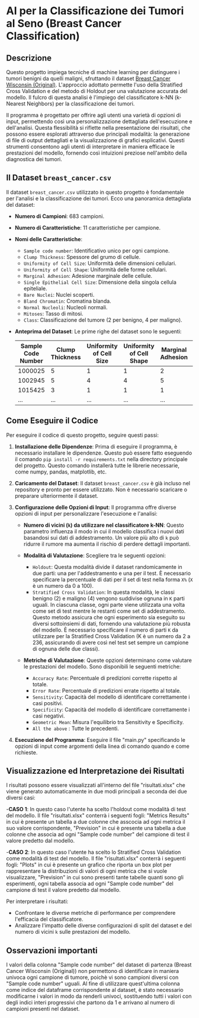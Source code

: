 # AI per la Classificazione dei Tumori al Seno (Breast Cancer Classification)  

## Descrizione
Questo progetto impiega tecniche di machine learning per distinguere i tumori benigni da quelli maligni, sfruttando il dataset [Breast Cancer Wisconsin (Original)](http://archive.ics.uci.edu/ml/datasets/breast+cancer+wisconsin+(original)). L'approccio adottato permette l'uso della Stratified Cross Validation e del metodo di Holdout per una valutazione accurata del modello. Il fulcro di questa analisi è l'impiego del classificatore k-NN (k-Nearest Neighbors) per la classificazione dei tumori.

Il programma è progettato per offrire agli utenti una varietà di opzioni di input, permettendo così una personalizzazione dettagliata dell'esecuzione e dell'analisi. Questa flessibilità si riflette nella presentazione dei risultati, che possono essere esplorati attraverso due principali modalità: la generazione di file di output dettagliati e la visualizzazione di grafici esplicativi. Questi strumenti consentono agli utenti di interpretare in maniera efficace le prestazioni del modello, fornendo così intuizioni preziose nell'ambito della diagnostica dei tumori.

## Il Dataset `breast_cancer.csv`

Il dataset `breast_cancer.csv` utilizzato in questo progetto è fondamentale per l'analisi e la classificazione dei tumori. Ecco una panoramica dettagliata del dataset:

- **Numero di Campioni**: 683 campioni.
- **Numero di Caratteristiche**: 11 caratteristiche per campione.

- **Nomi delle Caratteristiche**:
  - `Sample code number`: Identificativo unico per ogni campione.
  - `Clump Thickness`: Spessore del grumo di cellule.
  - `Uniformity of Cell Size`: Uniformità delle dimensioni cellulari.
  - `Uniformity of Cell Shape`: Uniformità delle forme cellulari.
  - `Marginal Adhesion`: Adesione marginale delle cellule.
  - `Single Epithelial Cell Size`: Dimensione della singola cellula epiteliale.
  - `Bare Nuclei`: Nuclei scoperti.
  - `Bland Chromatin`: Cromatina blanda.
  - `Normal Nucleoli`: Nucleoli normali.
  - `Mitoses`: Tasso di mitosi.
  - `Class`: Classificazione del tumore (2 per benigno, 4 per maligno).
  
- **Anteprima del Dataset**: Le prime righe del dataset sono le seguenti:

  | Sample Code Number | Clump Thickness | Uniformity of Cell Size | Uniformity of Cell Shape | Marginal Adhesion | Single Epithelial Cell Size | Bare Nuclei | Bland Chromatin | Normal Nucleoli | Mitoses | Class |
  |--------------------|-----------------|-------------------------|--------------------------|-------------------|-----------------------------|-------------|-----------------|-----------------|---------|-------|
  | 1000025            | 5               | 1                       | 1                        | 2                 | 1                           | 3           | 1               | 1               | 1       | 2     |
  | 1002945            | 5               | 4                       | 4                        | 5                 | 7                           | 10          | 3               | 2               | 1       | 2     |
  | 1015425            | 3               | 1                       | 1                        | 1                 | 2                           | 2           | 3               | 1               | 1       | 2     |
  | ...                | ...             | ...                     | ...                      | ...               | ...                         | ...         | ...             | ...             | ...     | ...   |



## Come Eseguire il Codice
Per eseguire il codice di questo progetto, seguire questi passi:

1. **Installazione delle Dipendenze**: Prima di eseguire il programma, è necessario installare le dipendenze. Questo può essere fatto eseguendo il comando `pip install -r requirements.txt` nella directory principale del progetto. Questo comando installerà tutte le librerie necessarie, come numpy, pandas, matplotlib, etc. 

2. **Caricamento del Dataset**: Il dataset `breast_cancer.csv` è già incluso nel repository e pronto per essere utilizzato. Non è necessario scaricare o preparare ulteriormente il dataset.

3. **Configurazione delle Opzioni di Input**:
    Il programma offre diverse opzioni di input per personalizzare l'esecuzione e l'analisi:

   - **Numero di vicini (`k`) da utilizzare nel classificatore k-NN**: Questo parametro influenza il modo in cui il modello classifica i nuovi dati basandosi sui dati di addestramento. Un valore più alto di `k` può ridurre il rumore ma aumenta il rischio di perdere dettagli importanti.
  
   - **Modalità di Valutazione**: Scegliere tra le seguenti opzioni:
     - `Holdout`: Questa modalità divide il dataset randomicamente in due parti: una per l'addestramento e una per il test. È necessario specificare la percentuale di dati per il set di test nella forma `X%` (`X` è un numero da 0 a 100).
     - `Stratified Cross Validation`: In questa modalità, le classi benigno (2) e maligno (4) vengono suddivise ognuna in `K` parti uguali. In ciascuna classe, ogni parte viene utilizzata una volta come set di test mentre le restanti come set di addestramento. Questo metodo assicura che ogni esperimento sia eseguito su diversi sottoinsiemi di dati, fornendo una valutazione più robusta del modello. È necessario specificare il numero di parti `K` da utilizzare per la Stratified Cross Validation (K è un numero da 2 a 236, assicurando di avere così nel test set sempre un campione di ognuna delle due classi). 

   - **Metriche di Valutazione**: Queste opzioni determinano come valutare le prestazioni del modello. Sono disponibili le seguenti metriche:
     - `Accuracy Rate`: Percentuale di predizioni corrette rispetto al totale.
     - `Error Rate`: Percentuale di predizioni errate rispetto al totale.
     - `Sensitivity`: Capacità del modello di identificare correttamente i casi positivi.
     - `Specificity`: Capacità del modello di identificare correttamente i casi negativi.
     - `Geometric Mean`: Misura l'equilibrio tra Sensitivity e Specificity.
     - `All the above` : Tutte le precedenti.

4. **Esecuzione del Programma**: Eseguire il file "main.py" specificando le opzioni di input come argomenti della linea di comando quando e come richieste.

## Visualizzazione ed Interpretazione dei Risultati
I risultati possono essere visualizzati all'interno del file "risultati.xlsx" che viene generato automaticamente in due modi principali a seconda dei due diversi casi:

-**CASO 1**: In questo caso l'utente ha scelto l'holdout come modalità di test del modello. Il file "risultati.xlsx" conterrà i seguenti fogli: 
"Metrics Results" in cui è presente un tabella a due colonne che asscocia ad ogni metrica il suo valore corrispondente,
"Prevision" in cui è presente una tabella a due colonne che associa ad ogni "Sample code number" del campione di test il valore predetto dal modello.

-**CASO 2**: In questo caso l'utente ha scelto lo Stratified Cross Validation come modalità di test del modello. Il file "risultati.xlsx" conterrà i seguenti fogli: 
"Plots" in cui è presente un grafico che riporta un box plot per rappresentare la distribuzioni di valori di ogni metrica che si vuole visualizzare,
"Prevision" in cui sono presenti tante tabelle quanti sono gli esperimenti, ogni tabella associa ad ogni "Sample code number" del campione di test il valore predetto dal modello.

Per interpretare i risultati:
- Confrontare le diverse metriche di performance per comprendere l'efficacia del classificatore.
- Analizzare l'impatto delle diverse configurazioni di split del dataset e del numero di vicini `k` sulle prestazioni del modello.

## Osservazioni importanti 
I valori della colonna "Sample code number" del dataset di partenza (Breast Cancer Wisconsin (Original)) non permettono di identificare in maniera univoca ogni campione di tumore, poichè vi sono campioni diversi con "Sample code number" uguali.
Al fine di utilizzare quest'ultima colonna come indice del dataframe corrispondente al dataset, è stato necessario modificarne i valori in modo da renderli univoci,
sostituendo tutti i valori con degli indici interi progressivi che partono da 1 e arrivano al numero di campioni presenti nel dataset.



